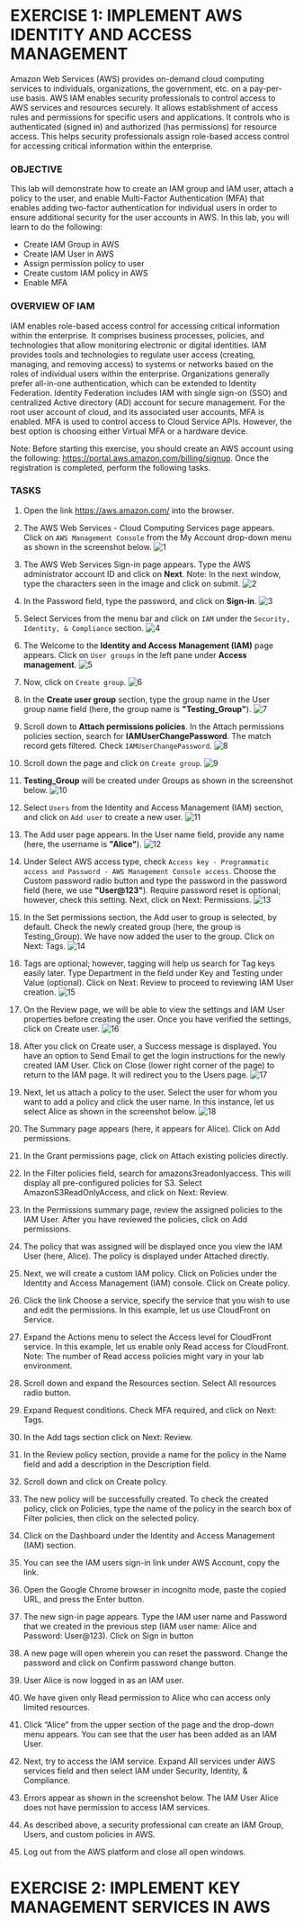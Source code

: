 # EXERCISE 1: IMPLEMENT AWS IDENTITY AND ACCESS MANAGEMENT
Amazon Web Services (AWS) provides on-demand cloud computing services to individuals, organizations, the government, etc. on a pay-per-use basis.
AWS IAM enables security professionals to control access to AWS services and resources securely. It allows establishment of access rules and permissions for specific users and applications. It controls who is authenticated (signed in) and authorized (has permissions) for resource access. This helps security professionals assign role-based access control for accessing critical information within the enterprise.

### OBJECTIVE
This lab will demonstrate how to create an IAM group and IAM user, attach a policy to the user, and enable Multi-Factor Authentication (MFA)
that enables adding two-factor authentication for individual users in order to ensure additional security for the user accounts in AWS.
In this lab, you will learn to do the following:
 - Create IAM Group in AWS
 - Create IAM User in AWS
 - Assign permission policy to user
 - Create custom IAM policy in AWS
 - Enable MFA

### OVERVIEW OF IAM
IAM enables role-based access control for accessing critical information within the enterprise. It comprises business processes, policies, and technologies that allow monitoring electronic or digital identities. IAM provides tools and technologies to regulate user access (creating, managing, and removing access) to systems or networks based on the roles of individual users within the enterprise. Organizations generally prefer all-in-one authentication, which can be extended to Identity Federation. Identity Federation includes IAM with single sign-on (SSO) and centralized Active directory (AD) account for secure management. For the root user account of cloud, and its associated user accounts, MFA is enabled. MFA is used to control access to Cloud Service APIs. However, the best option is choosing either Virtual MFA or a hardware device.

Note: Before starting this exercise, you should create an AWS account using the following: https://portal.aws.amazon.com/billing/signup. Once the registration is completed, perform the following tasks.

### TASKS

 1. Open the link https://aws.amazon.com/ into the browser.
 2. The AWS Web Services - Cloud Computing Services page appears. Click on `AWS Management Console` from the My Account drop-down menu as shown in the screenshot below.
    ![1](https://github.com/GTekSD/SUASS/assets/55411358/5d397059-4f1b-47c2-8b9e-388c3af2145e)
 3. The AWS Web Services Sign-in page appears. Type the AWS administrator account ID and click on **Next**. Note: In the next window, type the characters seen in the image and click on submit.
    ![2](https://github.com/GTekSD/SUASS/assets/55411358/1ac6e35c-f900-4378-ad78-6fce3446a440)

 5. In the Password field, type the password, and click on **Sign-in**.
    ![3](https://github.com/GTekSD/SUASS/assets/55411358/c880fdd6-e6fe-44bf-8bcb-e476b320438f)

 7. Select Services from the menu bar and click on `IAM` under the `Security, Identity, & Compliance` section.
    ![4](https://github.com/GTekSD/SUASS/assets/55411358/730bcd65-b8b3-4e2f-a089-5184786e15a4)

 9. The Welcome to the **Identity and Access Management (IAM)** page appears. Click on `User groups` in the left pane under **Access management**.
     ![5](https://github.com/GTekSD/SUASS/assets/55411358/04f0132d-3a40-4185-9163-a5c086305be2)

 11. Now, click on `Create group`.
     ![6](https://github.com/GTekSD/SUASS/assets/55411358/fd34a73d-314a-48ae-9b0b-8f645b01a2ec)

 13. In the **Create user group** section, type the group name in the User group name field (here, the group name is **"Testing_Group"**).
     ![7](https://github.com/GTekSD/SUASS/assets/55411358/222ed7ef-0fdd-4f3b-9a24-aa6d3bb0e66f)
     
 14. Scroll down to **Attach permissions policies**. In the Attach permissions policies section, search for **IAMUserChangePassword**. The match record gets filtered. Check `IAMUserChangePassword`.
     ![8](https://github.com/GTekSD/SUASS/assets/55411358/9fb9e635-83fe-4213-8ac0-02f14c2c3285)

 15. Scroll down the page and click on `Create group`.
     ![9](https://github.com/GTekSD/SUASS/assets/55411358/58d91b47-88b4-45b3-9bd5-a74caff1da45)

 21. **Testing_Group** will be created under Groups as shown in the screenshot below.
     ![10](https://github.com/GTekSD/SUASS/assets/55411358/17623b4f-16db-4d54-9d43-d3041330733d)

 23. Select `Users` from the Identity and Access Management (IAM) section, and click on `Add user` to create a new user.
     ![11](https://github.com/GTekSD/SUASS/assets/55411358/b55b3d17-ecc0-4fa9-aa09-d0998f266ae9)

 25. The Add user page appears. In the User name field, provide any name (here, the username is **"Alice"**).
     ![12](https://github.com/GTekSD/SUASS/assets/55411358/3da013ac-0fd3-4b24-a1da-3b35e37cf2bd)

 27. Under Select AWS access type, check `Access key - Programmatic access and Password - AWS Management Console access`. Choose the Custom password radio button and type the password in the password field (here, we use **"User@123"**). Require password reset is optional; however, check this setting. Next, click on Next: Permissions.
     ![13](https://github.com/GTekSD/SUASS/assets/55411358/b9e35de8-ac3a-495f-ab6c-ab41c5878e14)

 29. In the Set permissions section, the Add user to group is selected, by default. Check the newly created group (here, the group is Testing_Group). We have now added the user to the group. Click on Next: Tags.
     ![14](https://github.com/GTekSD/SUASS/assets/55411358/487c12d3-5730-40c1-8552-f159d76018eb)

 31. Tags are optional; however, tagging will help us search for Tag keys easily later. Type Department in the field under Key and Testing under Value (optional). Click on Next: Review to proceed to reviewing IAM User creation.
     ![15](https://github.com/GTekSD/SUASS/assets/55411358/555f73f3-39d7-484d-87d9-0f4b847edd24)

 33. On the Review page, we will be able to view the settings and IAM User properties before creating the user. Once you have verified the settings, click on Create user.
     ![16](https://github.com/GTekSD/SUASS/assets/55411358/d29c0023-80b6-4a1d-851b-c6b7a6a1d924)

 35. After you click on Create user, a Success message is displayed. You have an option to Send Email to get the login instructions for the newly created IAM User. Click on Close (lower right corner of the page) to return to the IAM page. It will redirect you to the Users page.
     ![17](https://github.com/GTekSD/SUASS/assets/55411358/4c0af24c-7584-4fbf-b08a-51f250dbb31d)

 37. Next, let us attach a policy to the user. Select the user for whom you want to add a policy and click the user name. In this instance, let us select Alice as shown in the screenshot below.
     ![18](https://github.com/GTekSD/SUASS/assets/55411358/24cbd794-3464-43ef-b7d6-cee7d771568c)

 39. The Summary page appears (here, it appears for Alice). Click on Add permissions.
     
 41. In the Grant permissions page, click on Attach existing policies directly.
 42. In the Filter policies field, search for amazons3readonlyaccess. This will display all pre-configured policies for S3. Select AmazonS3ReadOnlyAccess, and click on Next: Review.
 43. In the Permissions summary page, review the assigned policies to the IAM User. After you have reviewed the policies, click on Add permissions.
 44. The policy that was assigned will be displayed once you view the IAM User (here, Alice). The policy is displayed under Attached directly.
 45. Next, we will create a custom IAM policy. Click on Policies under the Identity and Access Management (IAM) console. Click on Create policy.
 46. Click the link Choose a service, specify the service that you wish to use and edit the permissions. In this example, let us use CloudFront on Service.
 47. Expand the Actions menu to select the Access level for CloudFront service. In this example, let us enable only Read access for CloudFront. Note: The number of Read access policies might vary in your lab environment.
 48. Scroll down and expand the Resources section. Select All resources radio button.
 49. Expand Request conditions. Check MFA required, and click on Next: Tags.
 50. In the Add tags section click on Next: Review.
 51. In the Review policy section, provide a name for the policy in the Name field and add a description in the Description field.
 52. Scroll down and click on Create policy.
 53. The new policy will be successfully created. To check the created policy, click on Policies, type the name of the policy in the search box of Filter policies, then click on the selected policy.
 54. Click on the Dashboard under the Identity and Access Management (IAM) section.
 55. You can see the IAM users sign-in link under AWS Account, copy the link.
 56. Open the Google Chrome browser in incognito mode, paste the copied URL, and press the Enter button.
 57. The new sign-in page appears. Type the IAM user name and Password that we created in the previous step (IAM user name: Alice and Password: User@123). Click on Sign in button
 58. A new page will open wherein you can reset the password. Change the password and click on Confirm password change button.
 59. User Alice is now logged in as an IAM user.
 60. We have given only Read permission to Alice who can access only limited resources.
 61. Click “Alice” from the upper section of the page and the drop-down menu appears. You can see that the user has been added as an IAM User.
 62. Next, try to access the IAM service. Expand All services under AWS services field and then select IAM under Security, Identity, & Compliance.
 63. Errors appear as shown in the screenshot below. The IAM User Alice does not have permission to access IAM services.
 64. As described above, a security professional can create an IAM Group, Users, and custom policies in AWS.
 65. Log out from the AWS platform and close all open windows.

# EXERCISE 2: IMPLEMENT KEY MANAGEMENT SERVICES IN AWS
